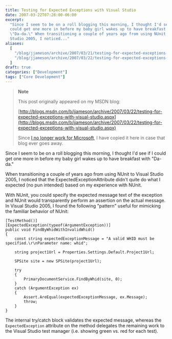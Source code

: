 ```yaml
---
title: Testing for Expected Exceptions with Visual Studio
date: 2007-03-22T07:28:00-06:00
excerpt:
  "Since I seem to be on a roll blogging this morning, I thought I'd see if I
  could get one more in before my baby girl wakes up to have breakfast with
  \"Da-da.\" When transitioning a couple of years ago from using NUnit to Visual
  Studio 2005, I noticed..."
aliases:
  [
    "/blog/jjameson/archive/2007/03/21/testing-for-expected-exceptions-with-visual-studio.aspx",
    "/blog/jjameson/archive/2007/03/22/testing-for-expected-exceptions-with-visual-studio.aspx",
  ]
draft: true
categories: ["Development"]
tags: ["Core Development"]
---
```


> **Note**
>
> This post originally appeared on my MSDN blog:
>
> [http://blogs.msdn.com/b/jjameson/archive/2007/03/22/testing-for-expected-exceptions-with-visual-studio.aspx](http://blogs.msdn.com/b/jjameson/archive/2007/03/22/testing-for-expected-exceptions-with-visual-studio.aspx)
>
> Since
> [I no longer work for Microsoft](/blog/jjameson/2011/09/02/last-day-with-microsoft),
> I have copied it here in case that blog ever goes away.

Since I seem to be on a roll blogging this morning, I thought I'd see if I could
get one more in before my baby girl wakes up to have breakfast with "Da-da."

When transitioning a couple of years ago from using NUnit to Visual Studio 2005,
I noticed that the ExpectedExceptionAttribute didn't quite do what I expected
(no pun intended) based on my experience with NUnit.

With NUnit, you could specify the expected message text of the exception and
NUnit would transparently perform an assertion on the actual message. In Visual
Studio 2005, I found the following "pattern" useful for mimicking the familiar
behavior of NUnit:

```
[TestMethod()]
[ExpectedException(typeof(ArgumentException))]
public void FindByWhidWithInvalidWhid()
{
    const string expectedExceptionMessage = "A valid WHID must be specified.\r\nParameter name: whid";

    string project1Url = Properties.Settings.Default.Project1Url;

    SPSite site = new SPSite(project1Url);

    try
    {
        PrimaryDocumentService.FindByWhid(site, 0);
    }
    catch (ArgumentException ex)
    {
        Assert.AreEqual(expectedExceptionMessage, ex.Message);
        throw;
    }
}
```

The internal try/catch block validates the expected message, whereas the
`ExpectedException` attribute on the method delegates the remaining work to the
Visual Studio test manager (i.e. showing green vs. red for each test).
